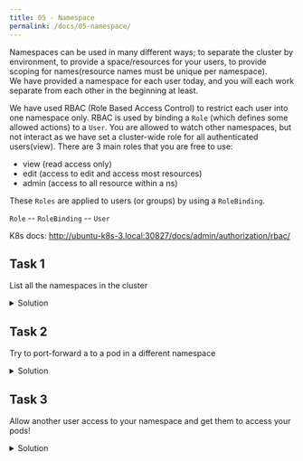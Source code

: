 ```yaml
---
title: 05 - Namespace
permalink: /docs/05-namespace/
---
```


Namespaces can be used in many different ways; to separate the cluster by environment,
to provide a space/resources for your users, to provide scoping for names(resource names must be unique per namespace).  
We have provided a namespace for each user today, and you will each work separate from each other in the beginning at least.


We have used RBAC (Role Based Access Control) to restrict each user into one namespace only.
RBAC is used by binding a `Role` (which defines some allowed actions) to a `User`.
You are allowed to watch other namespaces, but not interact as we have set a cluster-wide role for all authenticated users(view). There are 3 main roles that you are free to use:
- view (read access only)
- edit (access to edit and access most resources)
- admin (access to all resource within a ns)

These `Roles` are applied to users (or groups) by using a `RoleBinding`.

`Role` -- `RoleBinding` -- `User`



K8s docs: http://ubuntu-k8s-3.local:30827/docs/admin/authorization/rbac/
## Task 1

List all the namespaces in the cluster

<details>
 <summary>Solution</summary>
 <div markdown="1">

### Solution: List namespaces

- `kubectl get ns ` (short hand for namespace)

 </div>
</details>  

## Task 2

Try to port-forward a to a pod in a different namespace

<details>
 <summary>Solution</summary>
 <div markdown="1">

### Solution: Try to port forward

- `kubectl port-forward [pod-name] --namespace [namespace]`

 </div>
</details>

## Task 3

Allow another user access to your namespace and get them to access your pods!


<details>
 <summary>Solution</summary>
 <div markdown="1">

### Solution: Allowing Access

- `kubectl create rolebinding [new-rolebinding-name] --user=[username] --clusterrole=[edit|admin]`

 </div>
</details>
